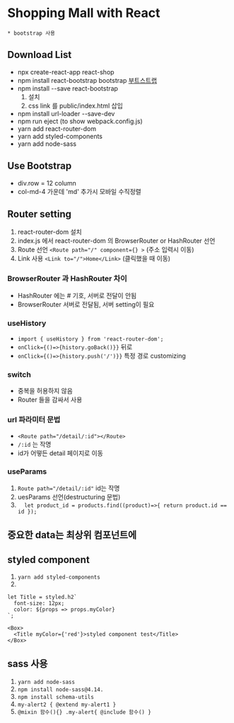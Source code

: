 # Shopping Mall with React

```
* bootstrap 사용
```

## Download List
* npx create-react-app react-shop
* npm install react-bootstrap bootstrap [부트스트랩](https://react-bootstrap.github.io/getting-started/introduction)
* npm install --save react-bootstrap
  1. 설치
  2. css link 를 public/index.html 삽입
* npm install url-loader --save-dev
* npm run eject (to show webpack.config.js)
* yarn add react-router-dom
* yarn add styled-components
* yarn add node-sass

## Use Bootstrap
* div.row = 12 column
* col-md-4 가운데 'md' 추가시 모바일 수직정렬

## Router setting
1. react-router-dom 설치
2. index.js 에서 react-router-dom 의 BrowserRouter or HashRouter 선언
3. Route 선언 `<Route path="/" component={} >` (주소 입력시 이동)
4. Link 사용 `<Link to="/">Home</Link>` (클릭했을 때 이동)
### BrowserRouter 과 HashRouter 차이
* HashRouter 에는 # 기호, 서버로 전달이 안됨
* BrowserRouter 서버로 전달됨, 서버 setting이 필요

### useHistory
* `import { useHistory } from 'react-router-dom';`
* `onClick={()=>{history.goBack()}}` 뒤로
* `onClick={()=>{history.push('/')}}` 특정 경로 customizing

### switch 
* 중복을 허용하지 않음
* Router 들을 감싸서 사용

### url 파라미터 문법
* `<Route path="/detail/:id"></Route>`
* `/:id` 는 작명
* id가 어떻든 detail 페이지로 이동

### useParams
1. `Route path="/detail/:id"` id는 작명
2. uesParams 선언(destructuring 문법)
3. `  let product_id = products.find((product)=>{
    return product.id == id
  });`

## 중요한 data는 최상위 컴포넌트에

## styled component
1. `yarn add styled-components`
2. 
```
let Title = styled.h2`
  font-size: 12px;
  color: ${props => props.myColor}
`;

<Box>
  <Title myColor={'red'}>styled component test</Title>
</Box>

```

## sass 사용
1. `yarn add node-sass`
2. `npm install node-sass@4.14.`
3. `npm install schema-utils`
4. `my-alert2 { @extend my-alert1 }`
5. `@mixin 함수(){} .my-alert{ @include 함수() }`
